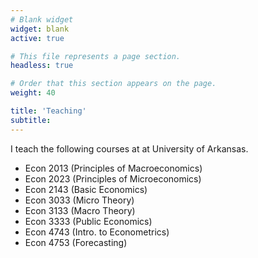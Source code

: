 ```yaml
---
# Blank widget
widget: blank
active: true

# This file represents a page section.
headless: true

# Order that this section appears on the page.
weight: 40

title: 'Teaching'
subtitle:
---
```


I teach the following courses at at University of Arkansas. 

- Econ 2013 (Principles of Macroeconomics)
- Econ 2023 (Principles of Microeconomics)
- Econ 2143 (Basic Economics)
- Econ 3033 (Micro Theory)
- Econ 3133 (Macro Theory)
- Econ 3333 (Public Economics)
- Econ 4743 (Intro. to Econometrics)
- Econ 4753 (Forecasting)
